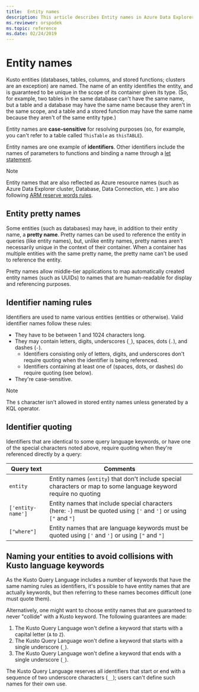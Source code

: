 ```yaml
---
title:  Entity names
description: This article describes Entity names in Azure Data Explorer.
ms.reviewer: orspodek
ms.topic: reference
ms.date: 02/24/2019
---
```

# Entity names

Kusto entities (databases, tables, columns, and stored functions; clusters
are an exception) are named. The name of an entity identifies the entity,
and is guaranteed to be unique in the scope of its container given its type.
(So, for example, two tables in the same database can't have the same name,
but a table and a database may have the same name because they aren't in
the same scope, and a table and a stored function may have the same name
because they aren't of the same entity type.)

Entity names are **case-sensitive** for resolving purposes
(so, for example, you can't refer to a table called `ThisTable` as `thisTABLE`).

Entity names are one example of **identifiers**. Other identifiers include the names of
parameters to functions and binding a name through a [let statement](../letstatement.md).

> [!NOTE]
> Entity names that are also reflected as Azure resource names (such as Azure Data Explorer cluster, Database, Data Connection, etc. ) are also following [ARM reserve words rules](https://learn.microsoft.com/azure/azure-resource-manager/troubleshooting/error-reserved-resource-name).


## Entity pretty names

Some entities (such as databases) may have, in addition to their entity name,
a **pretty name**. Pretty names can be used to reference the entity in queries
(like entity names), but, unlike entity names, pretty names aren't necessarily unique
in the context of their container. When a container has multiple entities with the
same pretty name, the pretty name can't be used to reference the entity.

Pretty names allow middle-tier applications to map automatically created entity names
(such as UUIDs) to names that are human-readable for display and referencing purposes.

## Identifier naming rules

Identifiers are used to name various entities (entities or otherwise).
Valid identifier names follow these rules:
* They have to be between 1 and 1024 characters long.
* They may contain letters, digits, underscores (`_`), spaces, dots (`.`), and dashes (`-`).
  * Identifiers consisting only of letters, digits, and underscores
    don't require quoting when the identifier is being referenced.
  * Identifiers containing at least one of (spaces, dots, or dashes) do
    require quoting (see below).
* They're case-sensitive.

> [!NOTE]
> The `$` character isn't allowed in stored entity names unless generated by a KQL operator.

## Identifier quoting

Identifiers that are identical to some query language
keywords, or have one of the special characters noted above,
require quoting when they're referenced directly by a query:

|Query text         |Comments                          |
|-------------------|----------------------------------|
| `entity`          |Entity names (`entity`) that don't include special characters or map to some language keyword require no quoting|
|`['entity-name']`  |Entity names that include special characters (here: `-`) must be quoted using `['` and `']` or using `["` and `"]`|
|`["where"]`        |Entity names that are language keywords must be quoted using `['` and `']` or using `["` and `"]`|

## Naming your entities to avoid collisions with Kusto language keywords

As the Kusto Query Language includes a number of keywords that have the same
naming rules as identifiers, it's possible to have entity names that are actually
keywords, but then referring to these names becomes difficult (one must quote them).

Alternatively, one might want to choose entity names that are guaranteed to never
"collide" with a Kusto keyword. The following guarantees are made:

1. The Kusto Query Language won't define a keyword that starts with a capital letter (`A` to `Z`).
2. The Kusto Query Language won't define a keyword that starts with a single underscore (`_`).
3. The Kusto Query Language won't define a keyword that ends with a single underscore (`_`).

The Kusto Query Language reserves all identifiers that start or end with a
sequence of two underscore characters (`__`); users can't define such names
for their own use.
